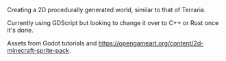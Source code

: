 Creating a 2D procedurally generated world, similar to that of Terraria.

Currently using GDScript but looking to change it over to C++ or Rust once it's done. 

Assets from Godot tutorials and https://opengameart.org/content/2d-minecraft-sprite-pack.
